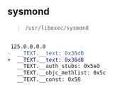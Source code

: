 ## sysmond

> `/usr/libexec/sysmond`

```diff

 125.0.0.0.0
-  __TEXT.__text: 0x36d0
+  __TEXT.__text: 0x36d8
   __TEXT.__auth_stubs: 0x5e0
   __TEXT.__objc_methlist: 0x5c
   __TEXT.__const: 0x58

```
